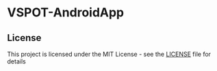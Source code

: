 # VSPOT-AndroidApp

## License
This project is licensed under the MIT License - see the [LICENSE](LICENSE) file for details
